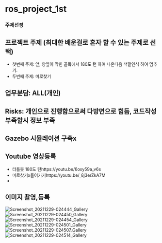 # ros_project_1st


### 주제선정
## 프로젝트 주제 (최대한 배운걸로 혼자 할 수 있는 주제로 선택)
- 첫번째 주제: 앞, 양옆이 막힌 골목에서 180도 턴 하여 나온다음 색깔인식 하여 멈추기.
- 두번째 주제: 미로찾기

## 업무분담: ALL(개인)
## Risks: 개인으로 진행함으로써 다방면으로 힘듬, 코드작성 부족할시 정보 부족

## Gazebo 시뮬레이션 구축x

## Youtube 영상등록
- 터틀봇 180도 턴https://youtu.be/6oxy59a_v6s
- 미로찾기x들어가기https://youtu.be/_8j3erZkA7M
- 
## 이미지 촬영,등록
![Screenshot_20211229-024444_Gallery](https://user-images.githubusercontent.com/90584094/147593139-a2744920-e74a-4ec2-98d4-793978e64e75.jpg)
![Screenshot_20211229-024450_Gallery](https://user-images.githubusercontent.com/90584094/147593144-7b9066c6-256b-456a-ada8-3f8ecdb02858.jpg)
![Screenshot_20211229-024454_Gallery](https://user-images.githubusercontent.com/90584094/147593145-1b791cb0-fe97-44ad-b9fe-46f17f1f5ec8.jpg)
![Screenshot_20211229-024501_Gallery](https://user-images.githubusercontent.com/90584094/147593147-5574de05-b5df-45b9-9025-67668e62973b.jpg)
![Screenshot_20211229-024507_Gallery](https://user-images.githubusercontent.com/90584094/147593149-822f8e59-bde2-4833-b1ce-39bf50182535.jpg)
![Screenshot_20211229-024514_Gallery](https://user-images.githubusercontent.com/90584094/147593153-32932364-c624-4558-bef2-3c074eaf2f05.jpg)
